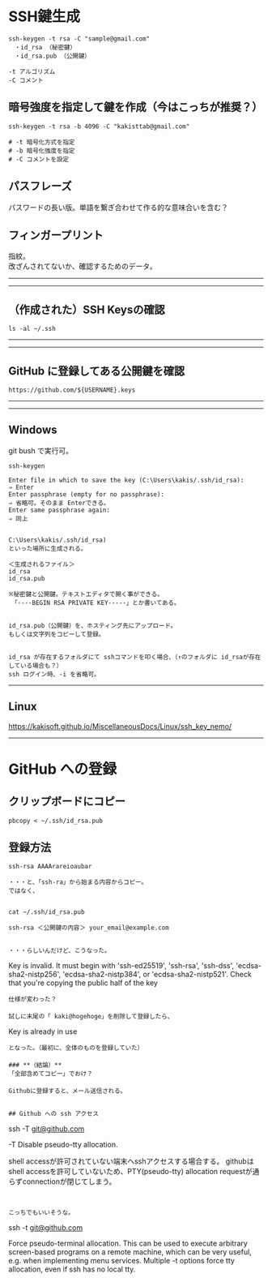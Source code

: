 # SSH鍵生成
```
ssh-keygen -t rsa -C "sample@gmail.com"
　・id_rsa （秘密鍵）
　・id_rsa.pub （公開鍵）

-t アルゴリズム
-C コメント
```

## 暗号強度を指定して鍵を作成（今はこっちが推奨？）
```
ssh-keygen -t rsa -b 4096 -C "kakisttab@gmail.com"

# -t 暗号化方式を指定
# -b 暗号化強度を指定
# -C コメントを設定 

```

## パスフレーズ
パスワードの長い版。単語を繋ぎ合わせて作る的な意味合いを含む？


## フィンガープリント
指紋。  
改ざんされてないか、確認するためのデータ。

______________________________________________________________________
______________________________________________________________________
## （作成された）SSH Keysの確認
```
ls -al ~/.ssh
```

______________________________________________________________________
______________________________________________________________________
## GitHub に登録してある公開鍵を確認
```
https://github.com/${USERNAME}.keys
```

______________________________________________________________________
______________________________________________________________________

## Windows
git bush で実行可。
```
ssh-keygen

Enter file in which to save the key (C:\Users\kakis/.ssh/id_rsa):
⇒ Enter
Enter passphrase (empty for no passphrase):
⇒ 省略可。そのまま Enterできる。
Enter same passphrase again:
⇒ 同上


C:\Users\kakis/.ssh/id_rsa)
といった場所に生成される。

＜生成されるファイル＞
id_rsa
id_rsa.pub

※秘密鍵と公開鍵。テキストエディタで開く事ができる。
　「----BEGIN RSA PRIVATE KEY-----」とか書いてある。


id_rsa.pub（公開鍵）を、ホスティング先にアップロード。
もしくは文字列をコピーして登録。


id_rsa が存在するフォルダにて sshコマンドを叩く場合、（↑のフォルダに id_rsaが存在している場合も？）
ssh ログイン時、-i を省略可。

```

______________________________________________________________________


## Linux
https://kakisoft.github.io/MiscellaneousDocs/Linux/ssh_key_nemo/



______________________________________________________________________

# GitHub への登録

## クリップボードにコピー
```
pbcopy < ~/.ssh/id_rsa.pub
```

## 登録方法
```
ssh-rsa AAAArareioaubar

・・・と、「ssh-ra」から始まる内容からコピー。
ではなく、


cat ~/.ssh/id_rsa.pub

ssh-rsa ＜公開鍵の内容＞ your_email@example.com


・・・らしいんだけど、こうなった。
```
Key is invalid. It must begin with 'ssh-ed25519', 'ssh-rsa', 'ssh-dss', 'ecdsa-sha2-nistp256', 'ecdsa-sha2-nistp384', or 'ecdsa-sha2-nistp521'. Check that you're copying the public half of the key
```
仕様が変わった？  
　  
試しに末尾の「 kaki@hogehoge」を削除して登録したら、  
```
Key is already in use
```
となった。（最初に、全体のものを登録していた）  
　  
### **（結論）**    
「全部含めてコピー」でおけ？   
　  
Githubに登録すると、メール送信される。  


## Github への ssh アクセス
```
ssh -T git@github.com


-T      Disable pseudo-tty allocation.


shell accessが許可されていない端末へsshアクセスする場合する。
githubはshell accessを許可していないため、PTY(pseudo-tty) allocation requestが通らずconnectionが閉じてしまう。

```


こっちでもいいそうな。
```
ssh -t git@github.com

Force pseudo-terminal allocation.  This can be used to execute arbitrary screen-based programs on a remote machine, which can be very useful, e.g. when implementing
menu services.  Multiple -t options force tty allocation, even if ssh has no local tty.
```

